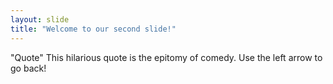 ```yaml
---
layout: slide
title: "Welcome to our second slide!"
---
```

"Quote" This hilarious quote is the epitomy of comedy. 
Use the left arrow to go back!
